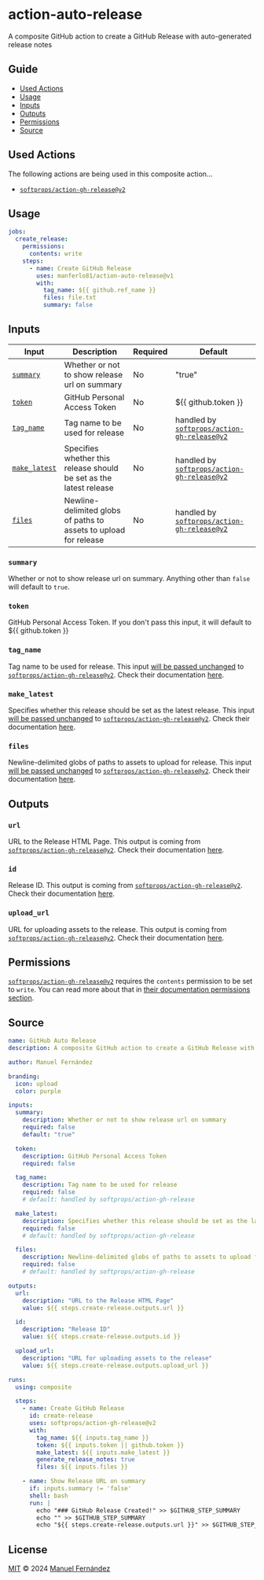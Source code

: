 # action-auto-release

A composite GitHub action to create a GitHub Release with auto-generated release notes

## Guide

* [Used Actions](#used-actions)
* [Usage](#usage)
* [Inputs](#inputs)
* [Outputs](#outputs)
* [Permissions](#permissions)
* [Source](#source)

## Used Actions

The following actions are being used in this composite action...

* [`softprops/action-gh-release@v2`](https://github.com/softprops/action-gh-release/tree/v2)

## Usage

```yaml
jobs:
  create_release:
    permissions:
      contents: write
    steps:
      - name: Create GitHub Release
        uses: manferlo81/action-auto-release@v1
        with:
          tag_name: ${{ github.ref_name }}
          files: file.txt
          summary: false
```

## Inputs

| Input | Description | Required | Default |
| ----- | ----------- | -------- | ------- |
| [`summary`](#summary) | Whether or not to show release url on summary | No | "true" |
| [`token`](#token) | GitHub Personal Access Token | No | ${{ github.token }} |
| [`tag_name`](#tag_name) | Tag name to be used for release | No | handled by [`softprops/action-gh-release@v2`](https://github.com/softprops/action-gh-release/tree/v2?tab=readme-ov-file#inputs) |
| [`make_latest`](#make_latest) | Specifies whether this release should be set as the latest release | No | handled by [`softprops/action-gh-release@v2`](https://github.com/softprops/action-gh-release/tree/v2?tab=readme-ov-file#inputs)  |
| [`files`](#files) | Newline-delimited globs of paths to assets to upload for release | No | handled by [`softprops/action-gh-release@v2`](https://github.com/softprops/action-gh-release/tree/v2?tab=readme-ov-file#inputs) |

### `summary`

Whether or not to show release url on summary. Anything other than `false` will default to `true`.

### `token`

GitHub Personal Access Token. If you don't pass this input, it will default to ${{ github.token }}

### `tag_name`

Tag name to be used for release. This input [will be passed unchanged](#source) to [`softprops/action-gh-release@v2`](https://github.com/softprops/action-gh-release/tree/v2). Check their documentation [here](https://github.com/softprops/action-gh-release/tree/v2?tab=readme-ov-file#inputs).

### `make_latest`

Specifies whether this release should be set as the latest release. This input [will be passed unchanged](#source) to [`softprops/action-gh-release@v2`](https://github.com/softprops/action-gh-release/tree/v2). Check their documentation [here](https://github.com/softprops/action-gh-release/tree/v2?tab=readme-ov-file#inputs).

### `files`

Newline-delimited globs of paths to assets to upload for release. This input [will be passed unchanged](#source) to [`softprops/action-gh-release@v2`](https://github.com/softprops/action-gh-release/tree/v2). Check their documentation [here](https://github.com/softprops/action-gh-release/tree/v2?tab=readme-ov-file#inputs).

## Outputs

### `url`

URL to the Release HTML Page. This output is coming from [`softprops/action-gh-release@v2`](https://github.com/softprops/action-gh-release/tree/v2). Check their documentation [here](https://github.com/softprops/action-gh-release/tree/v2?tab=readme-ov-file#outputs).

### `id`

Release ID. This output is coming from [`softprops/action-gh-release@v2`](https://github.com/softprops/action-gh-release/tree/v2). Check their documentation [here](https://github.com/softprops/action-gh-release/tree/v2?tab=readme-ov-file#outputs).

### `upload_url`

URL for uploading assets to the release. This output is coming from [`softprops/action-gh-release@v2`](https://github.com/softprops/action-gh-release/tree/v2). Check their documentation [here](https://github.com/softprops/action-gh-release/tree/v2?tab=readme-ov-file#outputs).

## Permissions

[`softprops/action-gh-release@v2`](https://github.com/softprops/action-gh-release/tree/v2) requires the `contents` permission to be set to `write`. You can read more about that in [their documentation permissions section](https://github.com/softprops/action-gh-release/tree/v2?tab=readme-ov-file#permissions).

## Source

```yaml
name: GitHub Auto Release
description: A composite GitHub action to create a GitHub Release with auto-generated release notes

author: Manuel Fernández

branding:
  icon: upload
  color: purple

inputs:
  summary:
    description: Whether or not to show release url on summary
    required: false
    default: "true"

  token:
    description: GitHub Personal Access Token
    required: false

  tag_name:
    description: Tag name to be used for release
    required: false
    # default: handled by softprops/action-gh-release

  make_latest:
    description: Specifies whether this release should be set as the latest release.
    required: false
    # default: handled by softprops/action-gh-release

  files:
    description: Newline-delimited globs of paths to assets to upload for release
    required: false
    # default: handled by softprops/action-gh-release

outputs:
  url:
    description: "URL to the Release HTML Page"
    value: ${{ steps.create-release.outputs.url }}

  id:
    description: "Release ID"
    value: ${{ steps.create-release.outputs.id }}

  upload_url:
    description: "URL for uploading assets to the release"
    value: ${{ steps.create-release.outputs.upload_url }}

runs:
  using: composite

  steps:
    - name: Create GitHub Release
      id: create-release
      uses: softprops/action-gh-release@v2
      with:
        tag_name: ${{ inputs.tag_name }}
        token: ${{ inputs.token || github.token }}
        make_latest: ${{ inputs.make_latest }}
        generate_release_notes: true
        files: ${{ inputs.files }}

    - name: Show Release URL on summary
      if: inputs.summary != 'false'
      shell: bash
      run: |
        echo "### GitHub Release Created!" >> $GITHUB_STEP_SUMMARY
        echo "" >> $GITHUB_STEP_SUMMARY
        echo "${{ steps.create-release.outputs.url }}" >> $GITHUB_STEP_SUMMARY
```

## License

[MIT](./LICENSE) &copy; 2024 [Manuel Fernández](https://github.com/manferlo81)
